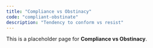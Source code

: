 ```yaml
---
title: "Compliance vs Obstinacy"
code: "compliant-obstinate"
description: "Tendency to conform vs resist"
---
```


This is a placeholder page for **Compliance vs Obstinacy**.
